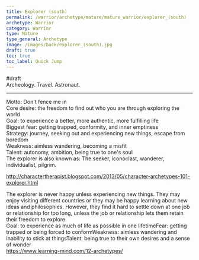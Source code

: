 ```yaml
---
title: Explorer (south)
permalink: /warrior/archetype/mature/mature_warrior/explorer_(south)
archetype: Warrior
category: Warrior
type: Mature
type_general: Archetype
image: /images/back/explorer_(south).jpg
draft: true
toc: true
toc_label: Quick Jump
---
```

#draft   
Archeology. Travel. Astronaut.   
  
---  
Motto: Don't fence me in  
Core desire: the freedom to find out who you are through exploring the world  
Goal: to experience a better, more authentic, more fulfilling life  
Biggest fear: getting trapped, conformity, and inner emptiness  
Strategy: journey, seeking out and experiencing new things, escape from boredom  
Weakness: aimless wandering, becoming a misfit  
Talent: autonomy, ambition, being true to one's soul  
The explorer is also known as: The seeker, iconoclast, wanderer, individualist, pilgrim.  
  
http://charactertherapist.blogspot.com/2013/05/character-archetypes-101-explorer.html  
  
The explorer is never happy unless experiencing new things. They may enjoy visiting different countries or they may be happy learning about new ideas and philosophies. However, they find it hard to settle down at one job or relationship for too long, unless the job or relationship lets them retain their freedom to explore.  
Goal: to experience as much of life as possible in one lifetimeFear: getting trapped or being forced to conformWeakness: aimless wandering and inability to stick at thingsTalent: being true to their own desires and a sense of wonder  
https://www.learning-mind.com/12-archetypes/  

